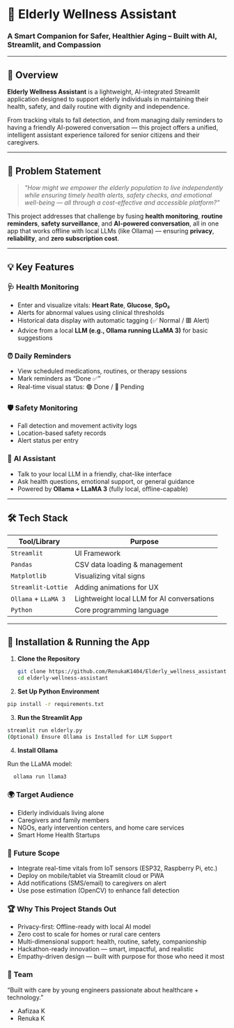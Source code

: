 # 🧓 Elderly Wellness Assistant 
### A Smart Companion for Safer, Healthier Aging – Built with AI, Streamlit, and Compassion

---

## 🚀 Overview

**Elderly Wellness Assistant** is a lightweight, AI-integrated Streamlit application designed to support elderly individuals in maintaining their health, safety, and daily routine with dignity and independence.

From tracking vitals to fall detection, and from managing daily reminders to having a friendly AI-powered conversation — this project offers a unified, intelligent assistant experience tailored for senior citizens and their caregivers.

---

## 🎯 Problem Statement

> _"How might we empower the elderly population to live independently while ensuring timely health alerts, safety checks, and emotional well-being — all through a cost-effective and accessible platform?"_

This project addresses that challenge by fusing **health monitoring**, **routine reminders**, **safety surveillance**, and **AI-powered conversation**, all in one app that works offline with local LLMs (like Ollama) — ensuring **privacy**, **reliability**, and **zero subscription cost**.

---

## 💡 Key Features

### 🩺 **Health Monitoring**
- Enter and visualize vitals: **Heart Rate**, **Glucose**, **SpO₂**
- Alerts for abnormal values using clinical thresholds
- Historical data display with automatic tagging (✅ Normal / 🟥 Alert)
- Advice from a local **LLM (e.g., Ollama running LLaMA 3)** for basic suggestions

### ⏰ **Daily Reminders**
- View scheduled medications, routines, or therapy sessions
- Mark reminders as “Done ✅”
- Real-time visual status: 🟢 Done / 🔴 Pending

### 🛡️ **Safety Monitoring**
- Fall detection and movement activity logs
- Location-based safety records
- Alert status per entry

### 🤖 **AI Assistant**
- Talk to your local LLM in a friendly, chat-like interface
- Ask health questions, emotional support, or general guidance
- Powered by **Ollama + LLaMA 3** (fully local, offline-capable)

---

## 🛠️ Tech Stack

| Tool/Library     | Purpose                        |
|------------------|--------------------------------|
| `Streamlit`      | UI Framework                   |
| `Pandas`         | CSV data loading & management  |
| `Matplotlib`     | Visualizing vital signs        |
| `Streamlit-Lottie` | Adding animations for UX     |
| `Ollama` + `LLaMA 3` | Lightweight local LLM for AI conversations |
| `Python`         | Core programming language      |

---
## 🧪 Installation & Running the App

1. **Clone the Repository**
   ```bash
   git clone https://github.com/RenukaK1404/Elderly_wellness_assistant.git
   cd elderly-wellness-assistant
   
2. **Set Up Python Environment**

 ```sh
pip install -r requirements.txt
```
3. **Run the Streamlit App**

```sh
streamlit run elderly.py
(Optional) Ensure Ollama is Installed for LLM Support
```
4. **Install Ollama**

Run the LLaMA model:
```sh
  ollama run llama3
```

### 🌍 Target Audience
- Elderly individuals living alone
- Caregivers and family members
- NGOs, early intervention centers, and home care services
- Smart Home Health Startups

### 🚀 Future Scope
  -  Integrate real-time vitals from IoT sensors (ESP32, Raspberry Pi, etc.)
  -  Deploy on mobile/tablet via Streamlit cloud or PWA
  -  Add notifications (SMS/email) to caregivers on alert
  -  Use pose estimation (OpenCV) to enhance fall detection

### 🏆 Why This Project Stands Out
 - Privacy-first: Offline-ready with local AI model
 - Zero cost to scale for homes or rural care centers
 - Multi-dimensional support: health, routine, safety, companionship
 - Hackathon-ready innovation — smart, impactful, and realistic
 - Empathy-driven design — built with purpose for those who need it most

### 👥 Team
“Built with care by young engineers passionate about healthcare + technology.”
- Aafizaa K
- Renuka K	


